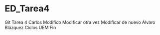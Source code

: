 # ED_Tarea4
Git Tarea 4
Carlos
Modifico
Modificar otra vez
Modificar de nuevo
Álvaro Blázquez
Ciclos UEM
Fin
